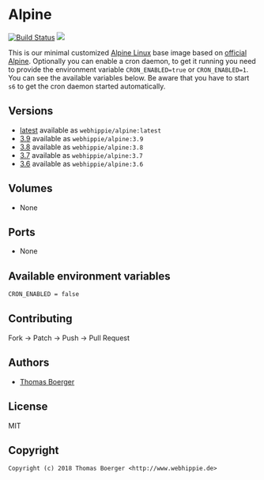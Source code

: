 # Alpine

[![Build Status](https://cloud.drone.io/api/badges/dockhippie/alpine/status.svg)](https://cloud.drone.io/dockhippie/alpine)
[![](https://images.microbadger.com/badges/image/webhippie/alpine.svg)](https://microbadger.com/images/webhippie/alpine "Get your own image badge on microbadger.com")

This is our minimal customized [Alpine Linux](http://alpinelinux.org) base image based on [official Alpine](https://registry.hub.docker.com/_/alpine/). Optionally you can enable a cron daemon, to get it running you need to provide the environment variable `CRON_ENABLED=true` or `CRON_ENABLED=1`. You can see the available variables below. Be aware that you have to start `s6` to get the cron daemon started automatically.


## Versions

* [latest](./latest) available as `webhippie/alpine:latest`
* [3.9](./v3.9) available as `webhippie/alpine:3.9`
* [3.8](./v3.8) available as `webhippie/alpine:3.8`
* [3.7](./v3.7) available as `webhippie/alpine:3.7`
* [3.6](./v3.6) available as `webhippie/alpine:3.6`


## Volumes

* None


## Ports

* None


## Available environment variables

```bash
CRON_ENABLED = false
```


## Contributing

Fork -> Patch -> Push -> Pull Request


## Authors

* [Thomas Boerger](https://github.com/tboerger)


## License

MIT


## Copyright

```
Copyright (c) 2018 Thomas Boerger <http://www.webhippie.de>
```
